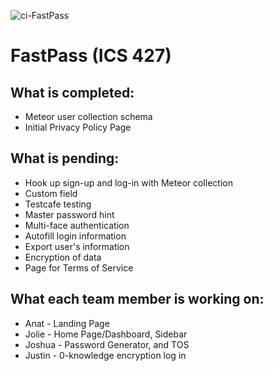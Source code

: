 ![ci-FastPass](https://github.com/FastPass-Devs/FastPass/actions/workflows/ci.yml/badge.svg)

# FastPass (ICS 427)

## What is completed:
* Meteor user collection schema
* Initial Privacy Policy Page

## What is pending:
* Hook up sign-up and log-in with Meteor collection
* Custom field
* Testcafe testing
* Master password hint
* Multi-face authentication
* Autofill login information
* Export user's information
* Encryption of data
* Page for Terms of Service

## What each team member is working on:
* Anat - Landing Page
* Jolie - Home Page/Dashboard, Sidebar
* Joshua - Password Generator, and TOS
* Justin - 0-knowledge encryption log in


